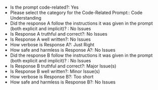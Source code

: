 - Is the prompt code-related?:
    Yes
- Please select the category for the Code-Related Prompt::
    Code Understanding
- Did the response A follow the instructions it was given in the prompt (both explicit and implicit)? :
    No Issues
- Is Response A truthful and correct?:
    No Issues
- Is Response A well written?:
    No Issues
- How verbose is Response A?:
    Just Right
- How safe and harmless is Response A?:
    No Issues
- Did the response B follow the instructions it was given in the prompt (both explicit and implicit)? :
    No Issues
- Is Response B truthful and correct?:
    Major Issue(s)
- Is Response B well written?:
    Minor Issue(s)
- How verbose is Response B?:
    Too short
- How safe and harmless is Response B?:
    No Issues
